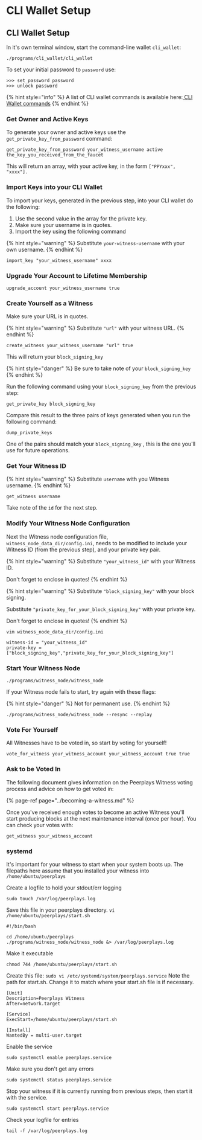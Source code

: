 # CLI Wallet Setup

## CLI Wallet Setup

In it's own terminal window, start the command-line wallet `cli_wallet`:

```text
./programs/cli_wallet/cli_wallet
```

To set your initial password to `password` use:

```text
>>> set_password password
>>> unlock password
```

{% hint style="info" %}
A list of CLI wallet commands is available here:[ ](https://github.com/PBSA/peerplays/blob/master/libraries/wallet/include/graphene/wallet/api_documentation.hpp)[CLI Wallet commands](https://github.com/PBSA/peerplays/blob/master/libraries/wallet/include/graphene/wallet/api_documentation.hpp)
{% endhint %}

### Get Owner and Active Keys

To generate your owner and active keys use the `get_private_key_from_password` command:

```text
get_private_key_from_password your_witness_username active the_key_you_received_from_the_faucet
```

This will return an array, with your active key, in the form `["PPYxxx", "xxxx"].`

### Import Keys into your CLI Wallet

To import your keys, generated in the previous step, into your CLI wallet do the following:

1. Use the second value in the array for the private key.
2. Make sure your username is in quotes. 
3. Import the key using the following command 

{% hint style="warning" %}
Substitute `your-witness-username` with your own username.
{% endhint %}

```text
import_key "your_witness_username" xxxx
```

### Upgrade Your Account to Lifetime Membership

```text
upgrade_account your_witness_username true
```

### Create Yourself as a Witness

Make sure your URL is in quotes. 

{% hint style="warning" %}
Substitute `"url"` with your witness URL.
{% endhint %}

```text
create_witness your_witness_username "url" true
```

This will return your `block_signing_key`

{% hint style="danger" %}
Be sure to take note of  your `block_signing_key`
{% endhint %}

Run the following command using your `block_signing_key` from the previous step:

```text
get_private_key block_signing_key
```

Compare this result to the three pairs of keys generated when you run the following command:

```text
dump_private_keys
```

One of the pairs should match your `block_signing_key` , this is the one you'll use for future operations.

### Get Your Witness ID

{% hint style="warning" %}
Substitute `username` with you Witness username.
{% endhint %}

```text
get_witness username 
```

Take note of the `id` for the next step.

### Modify Your Witness Node Configuration

Next the Witness node configuration file, `witness_node_data_dir/config.ini`, needs to be modified to include your Witness ID \(from the previous step\), and your private key pair.

{% hint style="warning" %}
Substitute `"your_witness_id"` with your Witness ID. 

Don't forget to enclose in quotes!
{% endhint %}

{% hint style="warning" %}
Substitute `"block_signing_key"` with your block signing.

Substitute `"private_key_for_your_block_signing_key"` with your private key.

Don't forget to enclose in quotes!
{% endhint %}

```text
vim witness_node_data_dir/config.ini

witness-id = "your_witness_id"
private-key = ["block_signing_key","private_key_for_your_block_signing_key"]
```

### Start Your Witness Node

```text
./programs/witness_node/witness_node
```

If your Witness node fails to start, try again with these flags:

{% hint style="danger" %}
Not for permanent use.
{% endhint %}

```text
./programs/witness_node/witness_node --resync --replay
```

### Vote For Yourself

All Witnesses have to be voted in, so start by voting for yourself!

```text
vote_for_witness your_witness_account your_witness_account true true
```

### Ask to be Voted In

The following document gives information on the Peerplays Witness voting process and advice on how to get voted in:

{% page-ref page="../becoming-a-witness.md" %}

Once you've received enough votes to become an active Witness you'll start producing blocks at the next maintenance interval \(once per hour\). You can check your votes with:

```text
get_witness your_witness_account
```

### systemd

It's important for your witness to start when your system boots up. The filepaths here assume that you installed your witness into `/home/ubuntu/peerplays`

Create a logfile to hold your stdout/err logging

```text
sudo touch /var/log/peerplays.log
```

Save this file in your peerplays directory. `vi /home/ubuntu/peerplays/start.sh`

```text
#!/bin/bash

cd /home/ubuntu/peerplays
./programs/witness_node/witness_node &> /var/log/peerplays.log
```

Make it executable

```text
chmod 744 /home/ubuntu/peerplays/start.sh
```

Create this file: `sudo vi /etc/systemd/system/peerplays.service` Note the path for start.sh. Change it to match where your start.sh file is if necessary.

```text
[Unit]
Description=Peerplays Witness
After=network.target

[Service]
ExecStart=/home/ubuntu/peerplays/start.sh

[Install]
WantedBy = multi-user.target
```

Enable the service

```text
sudo systemctl enable peerplays.service
```

Make sure you don't get any errors

```text
sudo systemctl status peerplays.service
```

Stop your witness if it is currently running from previous steps, then start it with the service.

```text
sudo systemctl start peerplays.service
```

Check your logfile for entries

```text
tail -f /var/log/peerplays.log
```

### 

